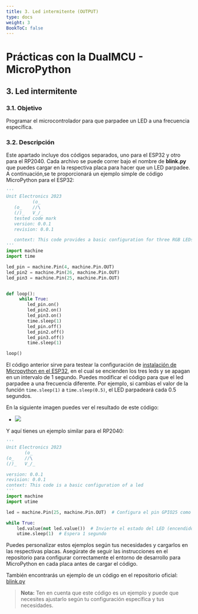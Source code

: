 ```yaml
---
title: 3. Led intermitente (OUTPUT) 
type: docs
weight: 3
BookToC: false
---
```


# Prácticas con la DualMCU - MicroPython

## 3. Led intermitente
### 3.1. Objetivo
Programar el microcontrolador para que parpadee un LED a una frecuencia específica. 



### 3.2. Descripción

Este apartado incluye dos códigos separados, uno para el ESP32 y otro para el RP2040. Cada archivo se puede correr bajo el nombre de **blink.py** que puedes cargar en la respectiva placa para hacer que un LED parpadee. A continuación,se te proporcionará un ejemplo simple de código MicroPython para el ESP32:

```python
'''
Unit Electronics 2023
          (o_
   (o_    //\
   (/)_   V_/_ 
   tested code mark
   version: 0.0.1
   revision: 0.0.1

   context: This code provides a basic configuration for three RGB LEDs.
'''
import machine
import time

led_pin = machine.Pin(4, machine.Pin.OUT)
led_pin2 = machine.Pin(26, machine.Pin.OUT)
led_pin3 = machine.Pin(25, machine.Pin.OUT)


def loop():
     while True:
        led_pin.on()    
        led_pin2.on()   
        led_pin3.on()  
        time.sleep(1)  
        led_pin.off()   
        led_pin2.off()  
        led_pin3.off()  
        time.sleep(1)   

loop()
```
El código anterior sirve para testear la configuración de [instalación de Micropython en el ESP32](https://github.com/UNIT-Electronics/DualMCU-ESP32-MicroPython), en el cual se encienden los tres leds y se apagan en un intervalo de 1 segundo. 
Puedes modificar el código para que el led parpadee a una frecuencia diferente. Por ejemplo, si cambias el valor de la función `time.sleep(1)` a `time.sleep(0.5)`, el LED parpadeará cada 0.5 segundos.

En la siguiente imagen puedes ver el resultado de este código:

+ ![](/docs/3-Led_intermitente/images/blink_led2.gif)

Y aquí tienes un ejemplo similar para el RP2040:

```python
'''
Unit Electronics 2023
       (o_
(o_    //\
(/)_   V_/_ 

version: 0.0.1
revision: 0.0.1
context: This code is a basic configuration of a led
'''
import machine
import utime

led = machine.Pin(25, machine.Pin.OUT)  # Configura el pin GPIO25 como salida

while True:
    led.value(not led.value())  # Invierte el estado del LED (encendido/apagado)
    utime.sleep(1)  # Espera 1 segundo
```
Puedes personalizar estos ejemplos según tus necesidades y cargarlos en las respectivas placas. Asegúrate de seguir las instrucciones en el repositorio para configurar correctamente el entorno de desarrollo para MicroPython en cada placa antes de cargar el código.

También encontrarás un ejemplo de un código en el repositorio oficial: [blink.py](https://github.com/UNIT-Electronics/DualMCU/blob/main/Examples/Micropython%20Basics/RP2040/00.LEDs/blink.py)

> **Nota:** Ten en cuenta que este código es un ejemplo y puede que necesites ajustarlo según tu configuración específica y tus necesidades.